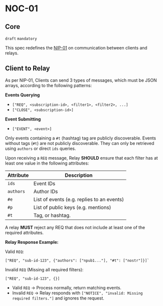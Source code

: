 NOC-01
======

Core
----

`draft` `mandatory`

This spec redefines the [NIP-01](https://github.com/Yonle/nips/blob/8e6f2c06c3ec88a6c478a783825ff1b07e1972fa/01.md) on communication between clients and relays.

## Client to Relay

As per NIP-01, Clients can send 3 types of messages, which must be JSON arrays, according to the following patterns:

**Events Querying**
- `["REQ", <subscription-id>, <filter1>, <filter2>, ...]`
- `["CLOSE", <subscription-id>]`

**Event Submitting**
- `["EVENT", <event>]`

Only events containing a `#t` (hashtag) tag are publicly discoverable. Events without tags (`#t`) are not publicly discoverable. They can only be retrieved using `authors` or direct `ids` queries.

Upon receiving a `REQ` message, Relay **SHOULD** ensure that each filter has at least one value in the following attributes:

|Attribute|Description|
|---------|-----------|
|`ids`|Event IDs|
|`authors`|Author IDs|
|`#e`|List of events (e.g. replies to an events)|
|`#p`|List of public keys (e.g. mentions)|
|`#t`|Tag, or hashtag.|

A relay **MUST** reject any REQ that does not include at least one of the required attributes.

**Relay Response Example:**

Valid `REQ`:
```
["REQ", "sub-id-123", {"authors": ["npub1..."], "#t": ["nostr"]}]`
```

Invalid `REQ` (Missing all required filters):
```
["REQ", "sub-id-123", {}]
```

- Valid `REQ` → Process normally, return matching events.
- Invalid `REQ` → Relay responds with `["NOTICE", "invalid: Missing required filters."]` and ignores the request.
